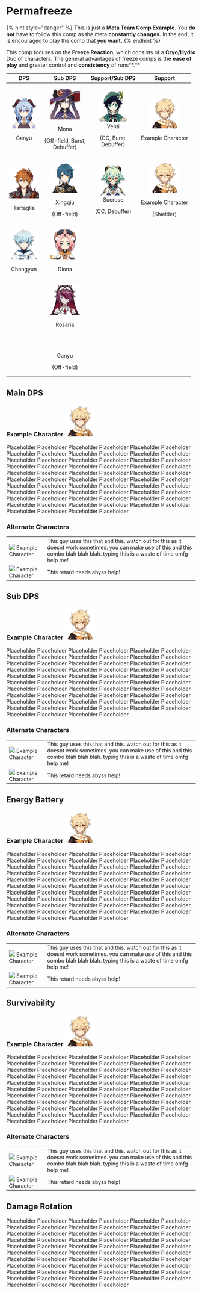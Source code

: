 # Permafreeze

{% hint style="danger" %}
This is just a **Meta Team Comp Example.** You **do not** have to follow this comp as the meta **constantly changes.** In the end, it is encouraged to play the comp that **you want.**
{% endhint %}

This comp focuses on the **Freeze Reaction**, which consists of a **Cryo/Hydro** Duo of characters. The general advantages of freeze comps is the **ease of play** and greater control and **consistency** of runs**.**

<table>
  <thead>
    <tr>
      <th style="text-align:center">DPS</th>
      <th style="text-align:center">Sub DPS</th>
      <th style="text-align:center">Support/Sub DPS</th>
      <th style="text-align:center">Support</th>
    </tr>
  </thead>
  <tbody>
    <tr>
      <td style="text-align:center">
        <p>
          <img src="../../.gitbook/assets/ui_avataricon_ganyu.png" alt/>
        </p>
        <p>Ganyu</p>
      </td>
      <td style="text-align:center">
        <p>
          <img src="../../.gitbook/assets/ui_avataricon_mona.png" alt/>
        </p>
        <p>Mona</p>
        <p>(Off-field, Burst,
          <br />Debuffer)</p>
      </td>
      <td style="text-align:center">
        <p>
          <img src="../../.gitbook/assets/ui_avataricon_venti.png" alt/>
          <br />Venti</p>
        <p>(CC, Burst,
          <br />Debuffer)</p>
      </td>
      <td style="text-align:center">
        <p>
          <img src="../../.gitbook/assets/ui_avataricon_aether.png" alt/>
        </p>
        <p>Example Character</p>
      </td>
    </tr>
    <tr>
      <td style="text-align:center">
        <p>&#x200B;
          <img src="../../.gitbook/assets/ui_avataricon_tartaglia.png" alt/>
        </p>
        <p>Tartaglia</p>
      </td>
      <td style="text-align:center">
        <p>
          <img src="../../.gitbook/assets/ui_avataricon_xingqiu.png" alt/>
        </p>
        <p>Xingqiu</p>
        <p>(Off-field)</p>
      </td>
      <td style="text-align:center">
        <p>
          <img src="../../.gitbook/assets/ui_avataricon_sucrose.png" alt/>
          <br />Sucrose</p>
        <p>(CC, Debuffer)</p>
      </td>
      <td style="text-align:center">
        <p>
          <img src="../../.gitbook/assets/ui_avataricon_aether.png" alt/>
        </p>
        <p>Example Character</p>
        <p>(Shielder)</p>
      </td>
    </tr>
    <tr>
      <td style="text-align:center">
        <p>&#x200B;
          <img src="../../.gitbook/assets/ui_avataricon_chongyun.png" alt/>
        </p>
        <p>Chongyun</p>
      </td>
      <td style="text-align:center">
        <p>
          <img src="../../.gitbook/assets/ui_avataricon_diona.png" alt/>
        </p>
        <p>Diona</p>
      </td>
      <td style="text-align:center"></td>
      <td style="text-align:center"></td>
    </tr>
    <tr>
      <td style="text-align:center"></td>
      <td style="text-align:center">
        <p>&#x200B;
          <img src="../../.gitbook/assets/ui_avataricon_rosaria.png" alt/>
        </p>
        <p>Rosaria</p>
      </td>
      <td style="text-align:center"></td>
      <td style="text-align:center"></td>
    </tr>
    <tr>
      <td style="text-align:center"></td>
      <td style="text-align:center">
        <p>&#x200B;
          <img src="https://firebasestorage.googleapis.com/v0/b/gitbook-28427.appspot.com/o/assets%2F-MW6Wy1uez9Det_qarNh%2F-MWkAe-mYUGSFHgdTrPN%2F-MWkPoHRg9IaUi4Fb56g%2Fui_avataricon_ganyu.png?alt=media&amp;token=21a847a5-4bc0-4d47-9eff-3c81b6c7fb5a"
          alt/>
        </p>
        <p>Ganyu</p>
        <p>(Off-field)</p>
      </td>
      <td style="text-align:center"></td>
      <td style="text-align:center"></td>
    </tr>
  </tbody>
</table>

## Main DPS 

### Example Character ![](../../.gitbook/assets/ui_avataricon_aether.png) 

Placeholder Placeholder Placeholder Placeholder Placeholder Placeholder Placeholder Placeholder Placeholder Placeholder Placeholder Placeholder Placeholder Placeholder Placeholder Placeholder Placeholder Placeholder Placeholder Placeholder Placeholder Placeholder Placeholder Placeholder Placeholder Placeholder Placeholder Placeholder Placeholder Placeholder Placeholder Placeholder Placeholder Placeholder Placeholder Placeholder Placeholder Placeholder Placeholder Placeholder Placeholder Placeholder Placeholder Placeholder Placeholder Placeholder Placeholder Placeholder Placeholder Placeholder Placeholder Placeholder Placeholder Placeholder Placeholder Placeholder Placeholder Placeholder Placeholder Placeholder Placeholder Placeholder Placeholder Placeholder 

### Alternate Characters

|  |  |
| :--- | :--- |
| ​​![](https://firebasestorage.googleapis.com/v0/b/gitbook-28427.appspot.com/o/assets%2F-MW6Wy1uez9Det_qarNh%2F-MWRyHm4saCxH-MmKFmu%2F-MWS4pUrKAMDACt8MmDc%2Fui_avataricon_aether.png?alt=media&token=c8dd0c4b-b055-4182-90c9-13c100f5f64f) Example Character | This guy uses this that and this. watch out for this as it doesnt work sometimes. you can make use of this and this combo blah blah blah. typing this is a waste of time omfg help me! |
| ​​![](https://firebasestorage.googleapis.com/v0/b/gitbook-28427.appspot.com/o/assets%2F-MW6Wy1uez9Det_qarNh%2F-MWRyHm4saCxH-MmKFmu%2F-MWS4pUrKAMDACt8MmDc%2Fui_avataricon_aether.png?alt=media&token=c8dd0c4b-b055-4182-90c9-13c100f5f64f) Example Character | This retard needs abyss help! |

## Sub DPS

### Example Character ![](../../.gitbook/assets/ui_avataricon_aether.png)

Placeholder Placeholder Placeholder Placeholder Placeholder Placeholder Placeholder Placeholder Placeholder Placeholder Placeholder Placeholder Placeholder Placeholder Placeholder Placeholder Placeholder Placeholder Placeholder Placeholder Placeholder Placeholder Placeholder Placeholder Placeholder Placeholder Placeholder Placeholder Placeholder Placeholder Placeholder Placeholder Placeholder Placeholder Placeholder Placeholder Placeholder Placeholder Placeholder Placeholder Placeholder Placeholder Placeholder Placeholder Placeholder Placeholder Placeholder Placeholder Placeholder Placeholder Placeholder Placeholder Placeholder Placeholder Placeholder Placeholder Placeholder Placeholder Placeholder Placeholder Placeholder Placeholder Placeholder Placeholder 

### Alternate Characters

|  |  |
| :--- | :--- |
| ​​![](https://firebasestorage.googleapis.com/v0/b/gitbook-28427.appspot.com/o/assets%2F-MW6Wy1uez9Det_qarNh%2F-MWRyHm4saCxH-MmKFmu%2F-MWS4pUrKAMDACt8MmDc%2Fui_avataricon_aether.png?alt=media&token=c8dd0c4b-b055-4182-90c9-13c100f5f64f) Example Character | This guy uses this that and this. watch out for this as it doesnt work sometimes. you can make use of this and this combo blah blah blah. typing this is a waste of time omfg help me! |
| ​​![](https://firebasestorage.googleapis.com/v0/b/gitbook-28427.appspot.com/o/assets%2F-MW6Wy1uez9Det_qarNh%2F-MWRyHm4saCxH-MmKFmu%2F-MWS4pUrKAMDACt8MmDc%2Fui_avataricon_aether.png?alt=media&token=c8dd0c4b-b055-4182-90c9-13c100f5f64f) Example Character | This retard needs abyss help! |

## Energy Battery

### Example Character ![](../../.gitbook/assets/ui_avataricon_aether.png) 

Placeholder Placeholder Placeholder Placeholder Placeholder Placeholder Placeholder Placeholder Placeholder Placeholder Placeholder Placeholder Placeholder Placeholder Placeholder Placeholder Placeholder Placeholder Placeholder Placeholder Placeholder Placeholder Placeholder Placeholder Placeholder Placeholder Placeholder Placeholder Placeholder Placeholder Placeholder Placeholder Placeholder Placeholder Placeholder Placeholder Placeholder Placeholder Placeholder Placeholder Placeholder Placeholder Placeholder Placeholder Placeholder Placeholder Placeholder Placeholder Placeholder Placeholder Placeholder Placeholder Placeholder Placeholder Placeholder Placeholder Placeholder Placeholder Placeholder Placeholder Placeholder Placeholder Placeholder Placeholder 

### Alternate Characters

|  |  |
| :--- | :--- |
| ​​![](https://firebasestorage.googleapis.com/v0/b/gitbook-28427.appspot.com/o/assets%2F-MW6Wy1uez9Det_qarNh%2F-MWRyHm4saCxH-MmKFmu%2F-MWS4pUrKAMDACt8MmDc%2Fui_avataricon_aether.png?alt=media&token=c8dd0c4b-b055-4182-90c9-13c100f5f64f) Example Character | This guy uses this that and this. watch out for this as it doesnt work sometimes. you can make use of this and this combo blah blah blah. typing this is a waste of time omfg help me! |
| ​​![](https://firebasestorage.googleapis.com/v0/b/gitbook-28427.appspot.com/o/assets%2F-MW6Wy1uez9Det_qarNh%2F-MWRyHm4saCxH-MmKFmu%2F-MWS4pUrKAMDACt8MmDc%2Fui_avataricon_aether.png?alt=media&token=c8dd0c4b-b055-4182-90c9-13c100f5f64f) Example Character | This retard needs abyss help! |

## Survivability 

### Example Character ![](../../.gitbook/assets/ui_avataricon_aether.png) 

Placeholder Placeholder Placeholder Placeholder Placeholder Placeholder Placeholder Placeholder Placeholder Placeholder Placeholder Placeholder Placeholder Placeholder Placeholder Placeholder Placeholder Placeholder Placeholder Placeholder Placeholder Placeholder Placeholder Placeholder Placeholder Placeholder Placeholder Placeholder Placeholder Placeholder Placeholder Placeholder Placeholder Placeholder Placeholder Placeholder Placeholder Placeholder Placeholder Placeholder Placeholder Placeholder Placeholder Placeholder Placeholder Placeholder Placeholder Placeholder Placeholder Placeholder Placeholder Placeholder Placeholder Placeholder Placeholder Placeholder Placeholder Placeholder Placeholder Placeholder Placeholder Placeholder Placeholder Placeholder 

### Alternate Characters

|  |  |
| :--- | :--- |
| ​​![](https://firebasestorage.googleapis.com/v0/b/gitbook-28427.appspot.com/o/assets%2F-MW6Wy1uez9Det_qarNh%2F-MWRyHm4saCxH-MmKFmu%2F-MWS4pUrKAMDACt8MmDc%2Fui_avataricon_aether.png?alt=media&token=c8dd0c4b-b055-4182-90c9-13c100f5f64f) Example Character | This guy uses this that and this. watch out for this as it doesnt work sometimes. you can make use of this and this combo blah blah blah. typing this is a waste of time omfg help me! |
| ​​![](https://firebasestorage.googleapis.com/v0/b/gitbook-28427.appspot.com/o/assets%2F-MW6Wy1uez9Det_qarNh%2F-MWRyHm4saCxH-MmKFmu%2F-MWS4pUrKAMDACt8MmDc%2Fui_avataricon_aether.png?alt=media&token=c8dd0c4b-b055-4182-90c9-13c100f5f64f) Example Character | This retard needs abyss help! |

## Damage Rotation

Placeholder Placeholder Placeholder Placeholder Placeholder Placeholder Placeholder Placeholder Placeholder Placeholder Placeholder Placeholder Placeholder Placeholder Placeholder Placeholder Placeholder Placeholder Placeholder Placeholder Placeholder Placeholder Placeholder Placeholder Placeholder Placeholder Placeholder Placeholder Placeholder Placeholder Placeholder Placeholder Placeholder Placeholder Placeholder Placeholder Placeholder Placeholder Placeholder Placeholder Placeholder Placeholder Placeholder Placeholder Placeholder Placeholder Placeholder Placeholder Placeholder Placeholder Placeholder Placeholder Placeholder Placeholder Placeholder Placeholder Placeholder Placeholder Placeholder Placeholder Placeholder Placeholder Placeholder Placeholder 

